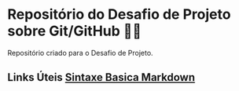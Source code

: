 # Repositório do Desafio de Projeto sobre Git/GitHub 🧙‍♂️ 
Repositório criado para o Desafio de Projeto. 

## Links Úteis [Sintaxe Basica Markdown](https://www.markdownguide.org/basic-syntax/)
